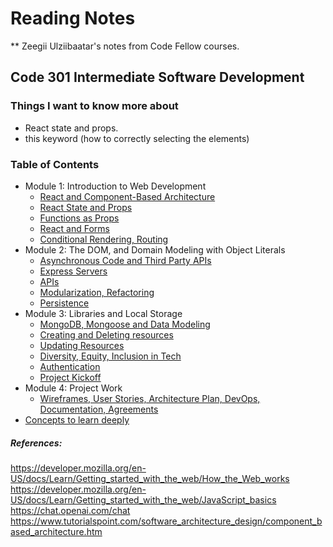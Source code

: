 # Reading Notes
** Zeegii Ulziibaatar's notes from Code Fellow courses.

## Code 301 Intermediate Software Development
### Things I want to know more about
- React state and props. 
- this keyword (how to correctly selecting the elements)
### Table of Contents 

- Module 1: Introduction to Web Development 
  - [React and Component-Based Architecture](class-01.md)    
  - [React State and Props](class-02.md) 
  - [Functions as Props](class-03.md) 
  - [React and Forms](class-04.md) 
  - [Conditional Rendering, Routing](class-05.md) 
- Module 2: The DOM, and Domain Modeling with Object Literals
  - [Asynchronous Code and Third Party APIs](class-06.md) 
  - [Express Servers](class-07.md) 
  - [APIs](class-08.md)
  - [Modularization, Refactoring](class-09.md)
  - [Persistence](class-10.md)
- Module 3: Libraries and Local Storage
  - [MongoDB, Mongoose and Data Modeling](class-11.md)
  - [Creating and Deleting resources](class-12.md)
  - [Updating Resources](class-13.md)
  - [Diversity, Equity, Inclusion in Tech](class-14.md)
  - [Authentication](class-15.md)
  - [Project Kickoff](class-16.md)
- Module 4: Project Work 
  - [Wireframes, User Stories, Architecture Plan, DevOps, Documentation, Agreements](project.md)
 - [Concepts to learn deeply](concepts.md)

 ##### References: 
  
  https://developer.mozilla.org/en-US/docs/Learn/Getting_started_with_the_web/How_the_Web_works
  https://developer.mozilla.org/en-US/docs/Learn/Getting_started_with_the_web/JavaScript_basics
  https://chat.openai.com/chat
  https://www.tutorialspoint.com/software_architecture_design/component_based_architecture.htm

